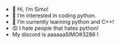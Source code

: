 - 👋 Hi, I’m Simo!
- 👀 I’m interested in coding python.
- 🌱 I’m currently learning python and C++!
- 😡 I hate people that hates python!
- My discord is aaaaaaSIMO#3286 !
